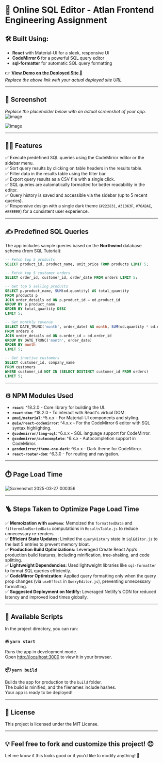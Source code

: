 # 🚀 Online SQL Editor - Atlan Frontend Engineering Assignment  

## 🛠️ Built Using:
- **React** with Material-UI for a sleek, responsive UI  
- **CodeMirror 6** for a powerful SQL query editor  
- **sql-formatter** for automatic SQL query formatting  

👉 **[View Demo on the Deployed Site 🚀](https://your-deployed-site-url.com)**  
_Replace the above link with your actual deployed site URL._  

---

## 📸 Screenshot  
_Replace the placeholder below with an actual screenshot of your app._  
![image](https://github.com/user-attachments/assets/dd007d01-bf2a-4919-8942-4967bddfc187)

![image](https://github.com/user-attachments/assets/99d7edde-820f-4fd8-8a88-07edabd3fad6)



---

## 👨‍💻 Features
✅ Execute predefined SQL queries using the CodeMirror editor or the sidebar menu.  
✅ Sort query results by clicking on table headers in the results table.  
✅ Filter data in the results table using the filter bar.  
✅ Export query results as a CSV file with a single click.  
✅ SQL queries are automatically formatted for better readability in the editor.  
✅ Query history is saved and accessible via the sidebar (up to 5 recent queries).  
✅ Responsive design with a single dark theme (`#222831`, `#31363F`, `#76ABAE`, `#EEEEEE`) for a consistent user experience.  

---

## ✍️ Predefined SQL Queries
The app includes sample queries based on the **Northwind** database schema (from SQL Tutorial):

```sql
-- Fetch top 5 products
SELECT product_id, product_name, unit_price FROM products LIMIT 5;

-- Fetch top 5 customer orders
SELECT order_id, customer_id, order_date FROM orders LIMIT 5;

-- Get top 5 selling products
SELECT p.product_name, SUM(od.quantity) AS total_quantity
FROM products p
JOIN order_details od ON p.product_id = od.product_id
GROUP BY p.product_name
ORDER BY total_quantity DESC
LIMIT 5;

-- Get monthly revenue
SELECT DATE_TRUNC('month', order_date) AS month, SUM(od.quantity * od.unit_price) AS revenue
FROM orders o
JOIN order_details od ON o.order_id = od.order_id
GROUP BY DATE_TRUNC('month', order_date)
ORDER BY month
LIMIT 5;

-- Get inactive customers
SELECT customer_id, company_name
FROM customers
WHERE customer_id NOT IN (SELECT DISTINCT customer_id FROM orders)
LIMIT 5;
```

---

## ⚙️ NPM Modules Used
- **`react`**: ^18.2.0 - Core library for building the UI.  
- **`react-dom`**: ^18.2.0 - To interact with React's virtual DOM.  
- **`@mui/material`**: ^5.x.x - For Material-UI components and styling.  
- **`@uiw/react-codemirror`**: ^4.x.x - For the CodeMirror 6 editor with SQL syntax highlighting.  
- **`@codemirror/lang-sql`**: ^6.x.x - SQL language support for CodeMirror.  
- **`@codemirror/autocomplete`**: ^6.x.x - Autocompletion support in CodeMirror.  
- **`@codemirror/theme-one-dark`**: ^6.x.x - Dark theme for CodeMirror.  
- **`react-router-dom`**: ^6.3.0 - For routing and navigation.  

---

## ⏱️ Page Load Time
![Screenshot 2025-03-27 000356](https://github.com/user-attachments/assets/4732ad6b-5226-490a-aa26-bd90c0a90896) 

---

## 🪜 Steps Taken to Optimize Page Load Time
✅ **Memoization with `useMemo`:** Memoized the `formattedData` and `filteredAndSortedData` computations in `ResultsTable.js` to reduce unnecessary re-renders.  
✅ **Efficient State Updates:** Limited the `queryHistory` state in `SqlEditor.js` to the last 5 entries to prevent memory bloat.  
✅ **Production Build Optimizations:** Leveraged Create React App’s production build features, including minification, tree-shaking, and code splitting.  
✅ **Lightweight Dependencies:** Used lightweight libraries like `sql-formatter` to format SQL queries efficiently.  
✅ **CodeMirror Optimization:** Applied query formatting only when the query prop changes (via `useEffect` in `QueryEditor.js`), preventing unnecessary formatting.  
✅ **Suggested Deployment on Netlify:** Leveraged Netlify's CDN for reduced latency and improved load times globally.  

---

## 🚀 Available Scripts
In the project directory, you can run:

### 🔥 `yarn start`
Runs the app in development mode.  
Open [http://localhost:3000](http://localhost:3000) to view it in your browser.  

### 📦 `yarn build`
Builds the app for production to the `build` folder.  
The build is minified, and the filenames include hashes.  
Your app is ready to be deployed!

---

## 📝 License
This project is licensed under the MIT License.  

---

💡 **Feel free to fork and customize this project!** 😊  
---

Let me know if this looks good or if you'd like to modify anything! 🚀
